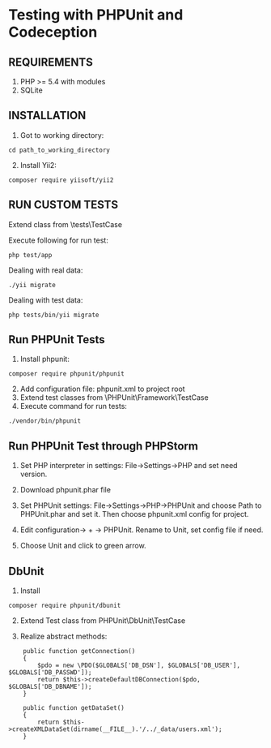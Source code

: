 Testing with PHPUnit and Codeception
===============================
REQUIREMENTS
------------
1. PHP >= 5.4 with modules
2. SQLite

INSTALLATION
------------

1. Got to working directory:
```
cd path_to_working_directory
```

2. Install Yii2:
```
composer require yiisoft/yii2
```

RUN CUSTOM TESTS
----------------
Extend class from \tests\TestCase

Execute following for run test:
```
php test/app
```

Dealing with real data:
```
./yii migrate
```

Dealing with test data:
```
php tests/bin/yii migrate
```


Run PHPUnit Tests
------------------
1. Install phpunit:
```
composer require phpunit/phpunit
```

2. Add configuration file: phpunit.xml to project root
3. Extend test classes from \PHPUnit\Framework\TestCase
4. Execute command for run tests:
```
./vendor/bin/phpunit
```

Run PHPUnit Test through PHPStorm
---------------------------------
1. Set PHP interpreter in settings:
File->Settings->PHP and set need version.

2. Download phpunit.phar file

3. Set PHPUnit settings: File->Settings->PHP->PHPUnit
and choose Path to PHPUnit.phar and set it. Then choose phpunit.xml config for project.

4. Edit configuration-> + -> PHPUnit. Rename to Unit, set config file if need.

5. Choose Unit and click to green arrow.


DbUnit
----------
1. Install
```
composer require phpunit/dbunit
```

2. Extend Test class from PHPUnit\DbUnit\TestCase

3. Realize abstract methods:
```
    public function getConnection()
    {
        $pdo = new \PDO($GLOBALS['DB_DSN'], $GLOBALS['DB_USER'], $GLOBALS['DB_PASSWD']);
        return $this->createDefaultDBConnection($pdo, $GLOBALS['DB_DBNAME']);
    }

    public function getDataSet()
    {
        return $this->createXMLDataSet(dirname(__FILE__).'/../_data/users.xml');
    }
```